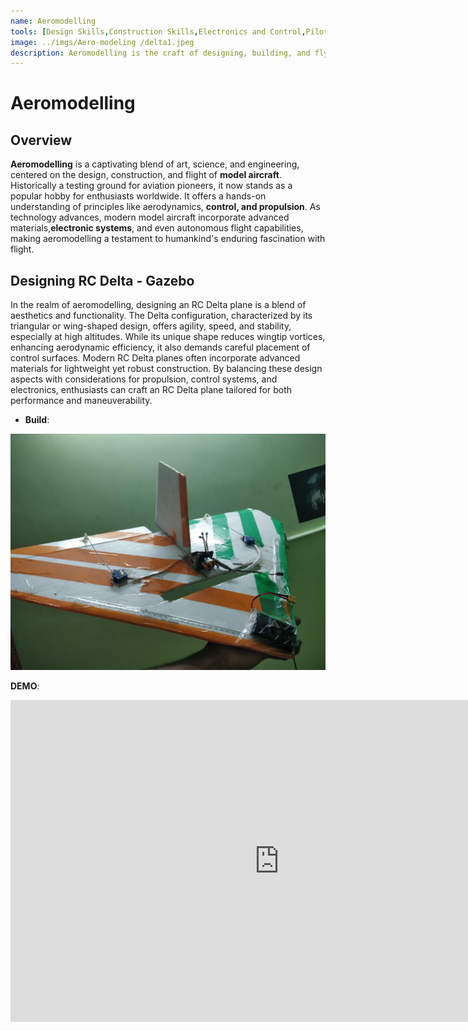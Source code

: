```yaml
---
name: Aeromodelling
tools: [Design Skills,Construction Skills,Electronics and Control,Piloting Skills,Troubleshooting and Repair,Simulation,Safety,Customization and Optimization]
image: ../imgs/Aero-modeling /delta1.jpeg
description: Aeromodelling is the craft of designing, building, and flying miniature aircraft. Often scaled-down versions of real planes, these models can be powered or unpowered. Used for recreation, competition, or education, aeromodelling blends art with engineering, offering insights into flight principles and fostering hands-on creativity.
---
```

# Aeromodelling
## Overview
**Aeromodelling** is a captivating blend of art, science, and engineering, centered on the design, construction, and flight of **model aircraft**. Historically a testing ground for aviation pioneers, it now stands as a popular hobby for enthusiasts worldwide. It offers a hands-on understanding of principles like aerodynamics, **control, and propulsion**. As technology advances, modern model aircraft incorporate advanced materials,**electronic systems**, and even autonomous flight capabilities, making aeromodelling a testament to humankind's enduring fascination with flight.

## **Designing RC Delta - Gazebo**
In the realm of aeromodelling, designing an RC Delta plane is a blend of aesthetics and functionality. The Delta configuration, characterized by its triangular or wing-shaped design, offers agility, speed, and stability, especially at high altitudes. While its unique shape reduces wingtip vortices, enhancing aerodynamic efficiency, it also demands careful placement of control surfaces. Modern RC Delta planes often incorporate advanced materials for lightweight yet robust construction. By balancing these design aspects with considerations for propulsion, control systems, and electronics, enthusiasts can craft an RC Delta plane tailored for both performance and maneuverability.
- **Build**: 
<img src="../imgs/Aero-modeling /delta1.jpeg" alt="drawing" width="1050"/>

**DEMO**:
<iframe width="860" height="515" src="https://youtu.be/lj6fSuU0Zqg" title="YouTube video player" frameborder="0" allow="accelerometer; autoplay; clipboard-write; encrypted-media; gyroscope; picture-in-picture; web-share" allowfullscreen></iframe>
